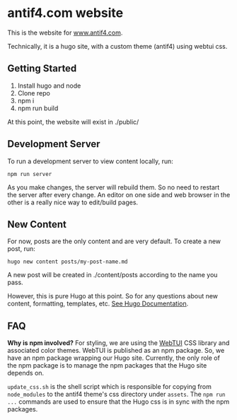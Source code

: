 
# antif4.com website

This is the website for www.antif4.com. 

Technically, it is a hugo site, with a custom theme (antif4) using webtui css. 

## Getting Started

1. Install hugo and node
2. Clone repo
3. npm i
4. npm run build

At this point, the website will exist in ./public/

## Development Server
To run a development server to view content locally, run: 

`npm run server`

As you make changes, the server will rebuild them. So no need to restart the server after every change. An editor on one side and web browser in the other is a really nice way to edit/build pages. 

## New Content

For now, posts are the only content and are very default. To create a new post, run:

`hugo new content posts/my-post-name.md`

A new post will be created in ./content/posts according to the name you pass. 

However, this is pure Hugo at this point. So for any questions about new content, formatting, templates, etc. [See Hugo Documentation](https://gohugo.io/documentation/).

## FAQ

**Why is npm involved?**
For styling, we are using the [WebTUI](https://webtui.ironclad.sh) CSS library and associated color themes. WebTUI is published as an npm package. So, we have an npm package wrapping our Hugo site. Currently, the only role of the npm package is to manage the npm packages that the Hugo site depends on. 

`update_css.sh` is the shell script which is responsible for copying from `node_modules` to the antif4 theme's css directory under `assets`. The `npm run ...` commands are used to ensure that the Hugo css is in sync with the npm packages. 
